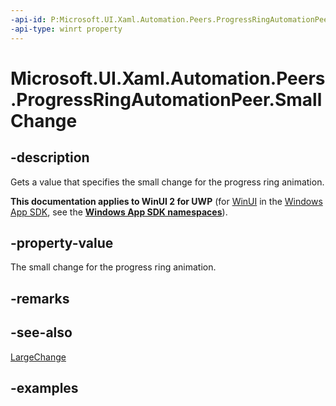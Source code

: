 ```yaml
---
-api-id: P:Microsoft.UI.Xaml.Automation.Peers.ProgressRingAutomationPeer.SmallChange
-api-type: winrt property
---
```


# Microsoft.UI.Xaml.Automation.Peers.ProgressRingAutomationPeer.SmallChange

<!--
public double SmallChange { get; }
-->

## -description

Gets a value that specifies the small change for the progress ring animation.

**This documentation applies to WinUI 2 for UWP** (for [WinUI](/windows/apps/winui/winui3/) in the [Windows App SDK](/windows/apps/windows-app-sdk/), see the **[Windows App SDK namespaces](/windows/windows-app-sdk/api/winrt/)**).

## -property-value

The small change for the progress ring animation.

## -remarks

## -see-also

[LargeChange](progressringautomationpeer_largechange.md)

## -examples
